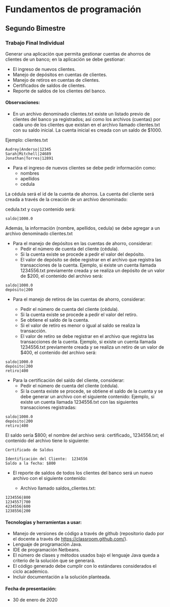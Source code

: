 # Fundamentos de programación
## Segundo Bimestre
### Trabajo Final Individual 

Generar una aplicación que permita gestionar cuentas de ahorros de clientes de un banco; en la aplicación se debe gestionar:
- El ingreso de nuevos clientes.
- Manejo de depósitos en cuentas de clientes.
- Manejo de retiros en cuentas de clientes.
- Certificados de saldos de clientes.
- Reporte de saldos de los clientes del banco.

#### Observaciones:
- En un archivo denominado clientes.txt existe un listado previo de clientes del banco ya registrados; así como los archivos (cuentas) por cada uno de los clientes que existan en el archivo llamado clientes.txt con su saldo inicial. La cuenta inicial es creada con un saldo de $1000.

Ejemplo: clientes.txt
```
Audrey|Anderso|12345
Sarah|Mitchell|24689
Jonathan|Torres|12891
```

- Para el ingreso de nuevos clientes se debe pedir información como:
	- nombres
	- apellidos
	- cedula

La cédula será el id de la cuenta de ahorros. La cuenta del cliente será creada a través de la creación de un archivo denominado:

cedula.txt y cuyo contenido será:
```
saldo|1000.0
```

Además, la información (nombre, apellidos, cedula) se debe agregar a un archivo denominado clientes.txt

- Para el manejo de depósitos en las cuentas de ahorro, considerar:
	- Pedir el número de cuenta del cliente (cédula).	
	- Si la cuenta existe se procede a pedir el valor del depósito.
	- El valor de depósito se debe registrar en el archivo que registra las transacciones de la cuenta. Ejemplo, si existe un cuenta llamada 1234556.txt previamente creada y se realiza un depósito de un valor de $200,  el contenido del archivo será:
```
saldo|1000.0
depósito|200
```

- Para el manejo de retiros de las cuentas de ahorro, considerar:

	- Pedir el número de cuenta del cliente (cédula).	
	- Si la cuenta existe se procede a pedir el valor del retiro.
	- Se obtiene el saldo de la cuenta.
	- Si el valor de retiro es menor o igual al saldo se realiza la transacción.
	- El valor de retiro se debe registrar en el archivo que registra las transacciones de la cuenta. Ejemplo, si existe un cuenta llamada 1234556.txt previamente creada y se realiza un retiro de un valor de $400,  el contenido del archivo será:
```
saldo|1000.0
depósito|200
retiro|400
```

- Para la certificación del saldo del cliente, considerar:
	- Pedir el número de cuenta del cliente (cédula).	
	- Si la cuenta existe se procede, se obtiene el saldo de la cuenta y se debe generar un archivo con el siguiente contenido:
	Ejemplo, si existe un cuenta llamada 1234556.txt con las siguientes transacciones registradas:
```
saldo|1000.0
depósito|200
retiro|400
```

El saldo sería $800; el nombre del archivo será: certificado_ 1234556.txt; el contenido del archivo tiene lo siguiente:
```
Certificado de Saldos

Identificación del Cliente:  1234556
Saldo a la fecha: $800
```

- El reporte de saldos de todos los clientes del banco será un nuevo archivo con el siguiente contenido:

	- Archivo llamado saldos_clientes.txt:
```
1234556|800
1234557|700
4234556|600
1238556|200
```

#### Tecnologías y herramientas a usar:

- Manejo de versiones de código a través de github (repositorio dado por el docente a través de https://classroom.github.com/).
- Lenguaje de programación Java.
- IDE de programación Netbeans.
- El número de clases y métodos usados bajo el lenguaje Java queda a criterio de la solución que se generará.
- El código generado debe cumplir con lo estándares considerados el ciclo académico.
- Incluir documentación a la solución planteada.

#### Fecha de presentación:
- 30 de enero de 2020
